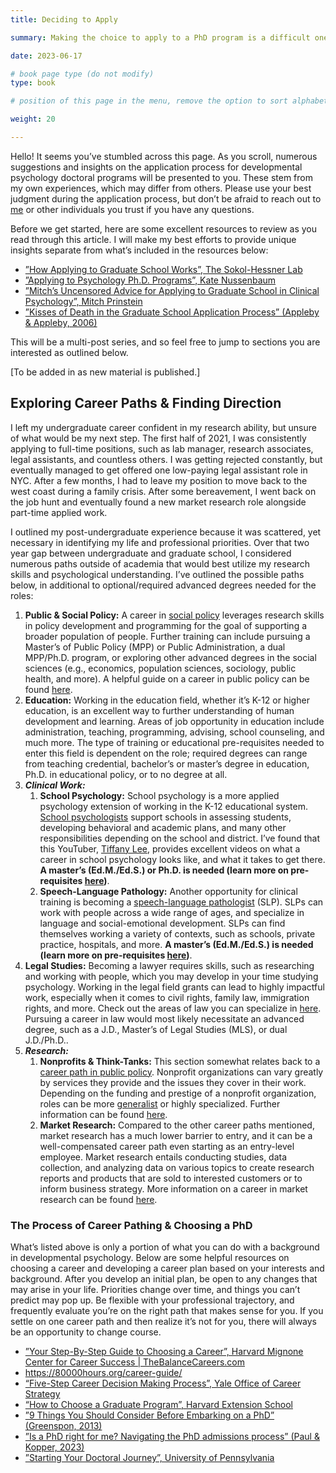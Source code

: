 ```yaml
---
title: Deciding to Apply

summary: Making the choice to apply to a PhD program is a difficult one. Let's fully explore what you have to take into account to make such a decision.

date: 2023-06-17

# book page type (do not modify)
type: book

# position of this page in the menu, remove the option to sort alphabetically.

weight: 20

---
```


Hello! It seems you’ve stumbled across this page. As you scroll, numerous suggestions and insights on the application process for developmental psychology doctoral programs will be presented to you. These stem from my own experiences, which may differ from others. Please use your best judgment during the application process, but don’t be afraid to reach out to [me](https://maia-southwick.com/#contact) or other individuals you trust if you have any questions.

Before we get started, here are some excellent resources to review as you read through this article. I will make my best efforts to provide unique insights separate from what’s included in the resources below:

- [”How Applying to Graduate School Works”, The Sokol-Hessner Lab](https://www.sokolhessnerlab.com/howapplyingworks)
- [”Applying to Psychology Ph.D. Programs”, Kate Nussenbaum](https://www.katenuss.com/advice/applying_to_phd/)
- [”Mitch’s Uncensored Advice for Applying to Graduate School in Clinical Psychology”, Mitch Prinstein](https://mitch.web.unc.edu/wp-content/uploads/sites/4922/2017/02/MitchGradSchoolAdvice.pdf)
- [”Kisses of Death in the Graduate School Application Process” (Appleby & Appleby, 2006)](https://psychology.unl.edu/psichi/Graduate_School_Application_Kisses_of_Death.pdf)

This will be a multi-post series, and so feel free to jump to sections you are interested as outlined below. 

[To be added in as new material is published.]

## Exploring Career Paths & Finding Direction

I left my undergraduate career confident in my research ability, but unsure of what would be my next step. The first half of 2021, I was consistently applying to full-time positions, such as lab manager, research associates, legal assistants, and countless others. I was getting rejected constantly, but eventually managed to get offered one low-paying legal assistant role in NYC. After a few months, I had to leave my position to move back to the west coast during a family crisis. After some bereavement, I went back on the job hunt and eventually found a new market research role alongside part-time applied work.

I outlined my post-undergraduate experience because it was scattered, yet necessary in identifying my life and professional priorities. Over that two year gap between undergraduate and graduate school, I considered numerous paths outside of academia that would best utilize my research skills and psychological understanding. I’ve outlined the possible paths below, in additional to optional/required advanced degrees needed for the roles:

1. **Public & Social Policy:** A career in [social policy](https://www.lse.ac.uk/social-policy/about-us/What-is-social-policy) leverages research skills in policy development and programming for the goal of supporting a broader population of people. Further training can include pursuing a Master’s of Public Policy (MPP) or Public Administration, a dual MPP/Ph.D. program, or exploring other advanced degrees in the social sciences (e.g., economics, population sciences, sociology, public health, and more). A helpful guide on a career in public policy can be found [here](https://research.com/careers/public-policy-careers).
2. **Education:** Working in the education field, whether it’s K-12 or higher education, is an excellent way to further understanding of human development and learning. Areas of job opportunity in education include administration, teaching, programming, advising, school counseling, and much more. The type of training or educational pre-requisites needed to enter this field is dependent on the role; required degrees can range from teaching credential, bachelor’s or master’s degree in education, Ph.D. in educational policy, or to no degree at all.
3. ***Clinical Work:***
    1. **School Psychology:** School psychology is a more applied psychology extension of working in the K-12 educational system. [School psychologists](https://www.nasponline.org/about-school-psychology/who-are-school-psychologists) support schools in assessing students, developing behavioral and academic plans, and many other responsibilities depending on the school and district. I’ve found that this YouTuber, [Tiffany Lee](https://www.youtube.com/@TiffanyLee), provides excellent videos on what a career in school psychology looks like, and what it takes to get there. **A master’s (Ed.M./Ed.S.) or Ph.D. is needed (learn more on pre-requisites [here](**https://www.psychology.org/careers/school-psychologist/))**.
    2. **Speech-Language Pathology:** Another opportunity for clinical training is becoming a [speech-language pathologist](https://www.asha.org/public/who-are-speech-language-pathologists/) (SLP). SLPs can work with people across a wide range of ages, and specialize in language and social-emotional development. SLPs can find themselves working a variety of contexts, such as schools, private practice, hospitals, and more.  **A master’s (Ed.M./Ed.S.) is needed (learn more on pre-requisites [here](**https://www.indeed.com/career-advice/career-development/how-to-become-a-speech-pathologist))**.
4. **Legal Studies:** Becoming a lawyer requires skills, such as researching and working with people, which you may develop in your time studying psychology. Working in the legal field grants can lead to highly impactful work, especially when it comes to civil rights, family law, immigration rights, and more. Check out the areas of law you can specialize in [here](https://www.lsac.org/discover-law/types-law-programs/fields-law). Pursuing a career in law would most likely necessitate an advanced degree, such as a J.D., Master’s of Legal Studies (MLS), or dual J.D./Ph.D..
5. ***Research:***
    1. **Nonprofits & Think-Tanks:** This section somewhat relates back to a [career path in public policy](https://research.com/careers/public-policy-careers). Nonprofit organizations can vary greatly by services they provide and the issues they cover in their work. Depending on the funding and prestige of a nonprofit organization, roles can be more [generalist](https://www.indeed.com/hire/c/info/generalist-definition) or highly specialized. Further information can be found [here](https://career.ucsf.edu/phds/career-paths/non-profit).
    2. **Market Research:** Compared to the other career paths mentioned, market research has a much lower barrier to entry, and it can be a well-compensated career path even starting as an entry-level employee. Market research entails conducting studies, data collection, and analyzing data on various topics to create research reports and products that are sold to interested customers or to inform business strategy. More information on a career in market research can be found [here](https://www.blackridgeresearch.com/blog/thinking-of-a-job-career-in-market-research).

### The Process of Career Pathing & Choosing a PhD

What’s listed above is only a portion of what you can do with a background in developmental psychology. Below are some helpful resources on choosing a career and developing a career plan based on your interests and background. After you develop an initial plan, be open to any changes that may arise in your life. Priorities change over time, and things you can’t predict may pop up. Be flexible with your professional trajectory, and frequently evaluate you’re on the right path that makes sense for you. If you settle on one career path and then realize it’s not for you, there will always be an opportunity to change course.

- [”Your Step-By-Step Guide to Choosing a Career”, Harvard Mignone Center for Career Success | TheBalanceCareers.com](https://careerservices.fas.harvard.edu/blog/2022/08/28/your-step-by-step-guide-to-choosing-a-career/)
- https://80000hours.org/career-guide/
- [“Five-Step Career Decision Making Process”, Yale Office of Career Strategy](https://ocs.yale.edu/blog/2022/12/11/explore-five-step-career-decision-making-process/)
- [“How to Choose a Graduate Program”, Harvard Extension School](https://extension.harvard.edu/blog/how-to-choose-a-graduate-program/)
- [”9 Things You Should Consider Before Embarking on a PhD” (Greenspon, 2013)](https://www.elsevier.com/connect/9-things-you-should-consider-before-embarking-on-a-phd)
- [”Is a PhD right for me? Navigating the PhD admissions process” (Paul & Kopper, 2023)](https://www.povertyactionlab.org/blog/1-10-23/phd-right-me-navigating-phd-admissions-process)
- [”Starting Your Doctoral Journey”, University of Pennsylvania](https://doctoral.wharton.upenn.edu/doctoral-journey/)
